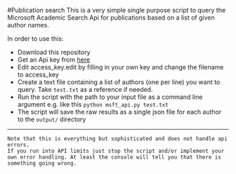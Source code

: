 #Publication search
This is a very simple single purpose script to query the Microsoft Academic Search Api for publications based on a list of given author names.

In order to use this:

* Download this repository
* Get an Api key from [here](https://www.microsoft.com/cognitive-services/en-US/sign-up?ReturnUrl=/cognitive-services/en-us/subscriptions)
* Edit access_key.edit by filling in your own key and change the filename to access_key
* Create a text file containing a list of authors (one per line) you want to query. Take `test.txt` as a reference if needed.
* Run the script with the path to your input file as a command line argument e.g. like this 
`python msft_api.py test.txt`
* The script will save the raw results as a single json file for each author to the `output/` directory

- - - -
```
Note that this is everything but sophisticated and does not handle api errors.
If you run into API limits just stop the script and/or implement your own error handling. At least the console will tell you that there is something going wrong.
```

